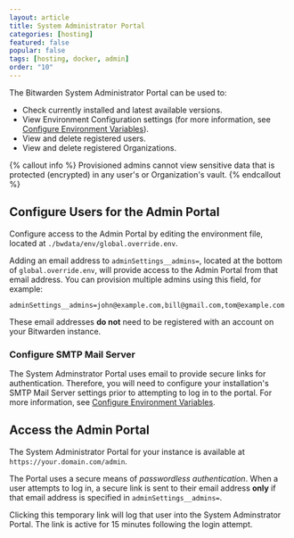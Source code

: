 ```yaml
---
layout: article
title: System Administrator Portal
categories: [hosting]
featured: false
popular: false
tags: [hosting, docker, admin]
order: "10"
---
```


The Bitwarden System Administrator Portal can be used to:

- Check currently installed and latest available versions.
- View Environment Configuration settings (for more information, see [Configure Environment Variables]({{site.baseurl}}/article/environment-variables/)).
- View and delete registered users.
- View and delete registered Organizations.

{% callout info %}
Provisioned admins cannot view sensitive data that is protected (encrypted) in any user's or Organization's vault.
{% endcallout %}

## Configure Users for the Admin Portal

Configure access to the Admin Portal by editing the environment file, located at `./bwdata/env/global.override.env`.

Adding an email address to `adminSettings__admins=`, located at the bottom of `global.override.env`, will provide access to the Admin Portal from that email address. You can provision multiple admins using this field, for example:

```
adminSettings__admins=john@example.com,bill@gmail.com,tom@example.com
```

These email addresses **do not** need to be registered with an account on your Bitwarden instance.

### Configure SMTP Mail Server

The System Adminstrator Portal uses email to provide secure links for authentication. Therefore, you will need to configure your installation's SMTP Mail Server settings prior to attempting to log in to the portal. For more information, see [Configure Environment Variables]({{site.baseurl}}/article/environment-variables/).

## Access the Admin Portal

The System Administrator Portal for your instance is available at `https://your.domain.com/admin`.

The Portal uses a secure means of *passwordless authentication*. When a user attempts to log in, a secure link is sent to their email address **only** if that email address is specified in `adminSettings__admins=`.

Clicking this temporary link will log that user into the System Adminstrator Portal. The link is active for 15 minutes following the login attempt.
